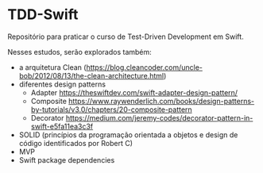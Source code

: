 # TDD-Swift
Repositório para praticar o curso de Test-Driven Development em Swift.

Nesses estudos, serão explorados também:
  - a arquitetura Clean (https://blog.cleancoder.com/uncle-bob/2012/08/13/the-clean-architecture.html)
  - diferentes design patterns 
      - Adapter https://theswiftdev.com/swift-adapter-design-pattern/
      - Composite https://www.raywenderlich.com/books/design-patterns-by-tutorials/v3.0/chapters/20-composite-pattern
      - Decorator https://medium.com/jeremy-codes/decorator-pattern-in-swift-e5fa11ea3c3f
  - SOLID (princípios da programação orientada a objetos e design de código identificados por Robert C)
  - MVP
  - Swift package dependencies
